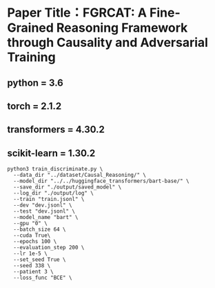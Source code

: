 # Paper Title：FGRCAT: A Fine-Grained Reasoning Framework through Causality and Adversarial Training


## python = 3.6
## torch = 2.1.2
## transformers = 4.30.2
## scikit-learn = 1.30.2



  ```shell
  python3 train_discriminate.py \
    --data_dir "../dataset/Causal_Reasoning/" \
    --model_dir "../../huggingface_transformers/bart-base/" \
    --save_dir "./output/saved_model" \
    --log_dir "./output/log" \
    --train "train.jsonl" \
    --dev "dev.jsonl" \
    --test "dev.jsonl" \
    --model_name "bart" \
    --gpu "0" \
    --batch_size 64 \
    --cuda True\
    --epochs 100 \
    --evaluation_step 200 \
    --lr 1e-5 \
    --set_seed True \
    --seed 338 \
    --patient 3 \
    --loss_func "BCE" \
  ```

